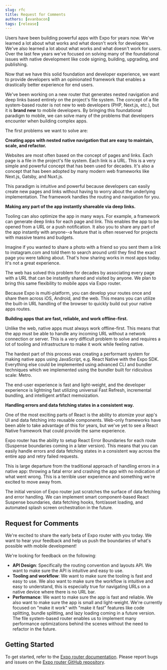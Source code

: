 ```yaml
---
slug: rfc
title: Request for Comments
authors: [evanbacon]
tags: [release]
---
```


Users have been building powerful apps with Expo for years now. We've learned a lot about what works and what doesn't work for developers. We've also learned a lot about what works and what doesn't work for users. Over the last few years we've focused on solving many of the foundational issues with native development like code signing, building, upgrading, and publishing.

Now that we have this solid foundation and developer experience, we want to provide developers with an opinionated framework that enables a drastically better experience for end users.

We've been working on a new router that generates nested navigation and deep links based entirely on the project's file system. The concept of a file system-based router is not new to web developers (PHP, Next.js, etc.), but it is **brand new** to mobile developers. By bringing this foundational paradigm to mobile, we can solve many of the problems that developers encounter when building complex apps.

The first problems we want to solve are:

**Creating apps with nested native navigation that are easy to maintain, scale, and refactor.**

Websites are most often based on the concept of pages and links. Each page is a file in the project's file system. Each link is a URL. This is a very simple and powerful concept that has been used for decades. It's also a concept that has been adopted by many modern web frameworks like Next.js, Gatsby, and Nuxt.js.

This paradigm is intuitive and powerful because developers can easily create new pages and links without having to worry about the underlying implementation. The framework handles the routing and navigation for you.

**Making any part of the app instantly shareable via deep links.**

Tooling can also optimize the app in many ways. For example, a framework can generate deep links for each page and link. This enables the app to be opened from a URL or a push notification. It also you to share any part of the app instantly with anyone--a feature that is often reserved for projects with massive teams and budgets.

Imagine if you wanted to share a photo with a friend so you sent them a link to instagram.com and told them to search around until they find the exact page you were talking about. That's how sharing works in most apps today. It's not a great experience.

The web has solved this problem for decades by associating every page with a URL that can be instantly shared and visited by anyone. We plan to bring this same flexibility to mobile apps via Expo router.

Because Expo is multi-platform, you can develop your routes once and share them across iOS, Android, and the web. This means you can utilize the built-in URL handling of the browser to quickly build out your native apps routes.

**Building apps that are fast, reliable, and work offline-first.**

Unlike the web, native apps must always work offline-first. This means that the app must be able to handle any incoming URL without a network connection or server. This is a very difficult problem to solve and requires a lot of tooling and infrastructure to make it work while feeling native.

The hardest part of this process was creating a performant system for making native apps using JavaScript, e.g. React Native with the Expo SDK. Everything else could be implemented using advanced CLI and bundler techniques which we implemented using the bundler built for ridiculous scale: Metro.

The end-user experience is fast and light-weight, and the developer experience is lightning fast utilizing universal Fast Refresh, incremental bundling, and intelligent artifact memoization.

**Handling errors and data fetching states in a consistent way.**

One of the most exciting parts of React is the ability to atomize your app's UI and data fetching into reusable components. Web-only frameworks have been able to take advantage of this for years, but we've yet to see a React Native framework that could provide the same experience.

Expo router has the ability to setup React Error Boundaries for each route (Suspense boundaries coming in a later version). This means that you can easily handle errors and data fetching states in a consistent way across the entire app and retry failed requests.

This is large departure from the traditional approach of handling errors in a native app: throwing a fatal error and crashing the app with no indication of what went wrong. This is a terrible user experience and something we're excited to move away from.

The initial version of Expo router just scratches the surface of data fetching and error handling. We can implement smart component-based React Suspense boundaries, data fetching hooks, font/asset loading, and automated splash screen orchestration in the future.

## Request for Comments

We're excited to share the early beta of Expo router with you today. We want to hear your feedback and help us push the boundaries of what's possible with mobile development!

We're looking for feedback on the following:

- **API Design**: Specifically the routing convention and layouts API. We want to make sure the API is intuitive and easy to use.
- **Tooling and workflow**: We want to make sure the tooling is fast and easy to use. We also want to make sure the workflow is intuitive and easy to understand, this is especially true for navigating URLs on a native device where there is no URL bar.
- **Performance**: We want to make sure the app is fast and reliable. We also want to make sure the app is small and light-weight. We're currently focused on "make it work" with "make it fast" features like code splitting, bundle splitting, and lazy loading coming in a future version. The file system-based router enables us to implement many performance optimizations behind the scenes without the need to refactor in the future.

## Getting Started

To get started, refer to the [Expo router documentation][expo-router-getting-started]. Please report bugs and issues on the [Expo router GitHub repository][expo-router-github].

[expo-router-getting-started]: cite-needed
[expo-router-github]: https://github.com/expo/router
